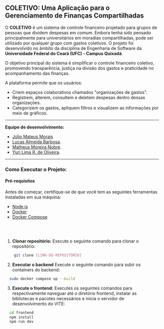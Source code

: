 ## COLETIVO: Uma Aplicação para o Gerenciamento de Finanças Compartilhadas

O **COLETIVO** é um sistema de controle financeiro projetado para grupos de pessoas que dividem despesas em comum. Embora tenha sido pensado principalmente para universitários em moradias compartilhadas, pode ser utilizado por qualquer grupo com gastos coletivos. O projeto foi desenvolvido no âmbito da disciplina de Engenharia de Software da **Universidade Federal do Ceará (UFC) - Campus Quixadá**.

O objetivo principal do sistema é simplificar o controle financeiro coletivo, promovendo transparência, justiça na divisão dos gastos e praticidade no acompanhamento das finanças.

A plataforma permite que os usuários:

- Criem espaços colaborativos chamados "organizações de gastos".
- Registrem, alterem, consultem e deletem despesas dentro dessas organizações.
- Categorizem os gastos, apliquem filtros e visualizem as informações por meio de gráficos.

<hr>

**Equipe de desenvolvimento:**

- [Júlio Mateus Morais](https://github.com/eujuliomorais)
- [Lucas Almeida Barbosa](https://github.com/lucas-lxx).
- [Matheus Moreira Nobre](https://github.com/MatheusNobreM).
- [Yuri Lima R. de Oliveira](https://github.com/DevYuriOliveira73).

<hr>

### Como Executar o Projeto:

#### Pré-requisitos

Antes de começar, certifique-se de que você tem as seguintes ferramentas instaladas em sua máquina:
- [Node.js](https://nodejs.org/) 
- [Docker](https://www.docker.com/)
- [Docker Compose](https://docs.docker.com/compose/)
<br>
<br>

1.  **Clonar repositório:**
Execute o seguinte comando para clonar o repositório:
```bash
    git clone [LINK-DO-REPOSITÓRIO]
```

2.  **Executar o backend**
Execute o seguinte comando para subir os containers do backend:
```bash
  sudo docker compose up --build
```

3.  **Execute o frontend:**
Executes os seguintes comandos para respectivamente naveguar até o diretório frontend, instalar as bibliotecas e pacotes necessários e inicia o servidor de desenvolvimento do VITE:
```bash
  cd frontend
  npm install
  npm run dev
```
